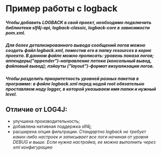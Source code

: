 # Пример работы с logback

##### Чтобы добавить LOGBACK в свой проект, необходимо подключить библиотеки slf4j-api, logback-classic, logback-core в зависимости pom.xml.
##### Для более детализированного вывода сообщений логов можно создать файл logback.xml, поместив его в папку resources в корне проекта. В данном файле можно прописать: уровень показа логов; аппендеры("appender")-направление потока (консольный вывод, файловый вывод); лэйауты ("layout")-формат визуализации логов.
##### Чтобы разделить приоритетность уровней разных пакетов в программе: в файле logback.xml перед нодой root обязательно проставляем ноду logger, в которой указываем имя папки и нужный level.
## Отличие от LOG4J:
- улучшена производительность;
- добавлена нативная поддержка slf4j;
- расширена опция фильтрации.
*Стандартно logback не требует каких-либо настроек и записывает все логи начиная от уровня DEBUG и выше. Если нужна настройка, ее можно выполнить через xml конфигурацию*